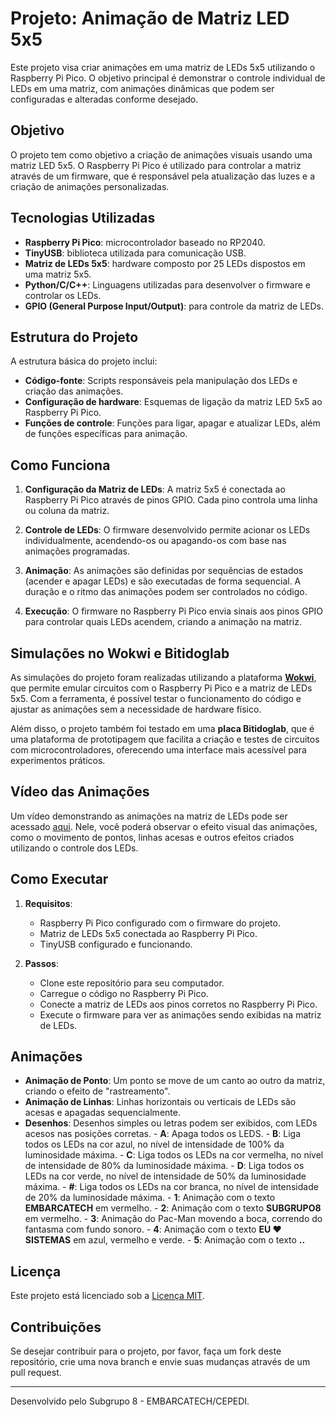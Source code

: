 # Projeto: Animação de Matriz LED 5x5

Este projeto visa criar animações em uma matriz de LEDs 5x5 utilizando o Raspberry Pi Pico. O objetivo principal é demonstrar o controle individual de LEDs em uma matriz, com animações dinâmicas que podem ser configuradas e alteradas conforme desejado.

## Objetivo

O projeto tem como objetivo a criação de animações visuais usando uma matriz LED 5x5. O Raspberry Pi Pico é utilizado para controlar a matriz através de um firmware, que é responsável pela atualização das luzes e a criação de animações personalizadas.

## Tecnologias Utilizadas

- **Raspberry Pi Pico**: microcontrolador baseado no RP2040.
- **TinyUSB**: biblioteca utilizada para comunicação USB.
- **Matriz de LEDs 5x5**: hardware composto por 25 LEDs dispostos em uma matriz 5x5.
- **Python/C/C++**: Linguagens utilizadas para desenvolver o firmware e controlar os LEDs.
- **GPIO (General Purpose Input/Output)**: para controle da matriz de LEDs.

## Estrutura do Projeto

A estrutura básica do projeto inclui:

- **Código-fonte**: Scripts responsáveis pela manipulação dos LEDs e criação das animações.
- **Configuração de hardware**: Esquemas de ligação da matriz LED 5x5 ao Raspberry Pi Pico.
- **Funções de controle**: Funções para ligar, apagar e atualizar LEDs, além de funções específicas para animação.

## Como Funciona

1. **Configuração da Matriz de LEDs**: A matriz 5x5 é conectada ao Raspberry Pi Pico através de pinos GPIO. Cada pino controla uma linha ou coluna da matriz.
   
2. **Controle de LEDs**: O firmware desenvolvido permite acionar os LEDs individualmente, acendendo-os ou apagando-os com base nas animações programadas.

3. **Animação**: As animações são definidas por sequências de estados (acender e apagar LEDs) e são executadas de forma sequencial. A duração e o ritmo das animações podem ser controlados no código.

4. **Execução**: O firmware no Raspberry Pi Pico envia sinais aos pinos GPIO para controlar quais LEDs acendem, criando a animação na matriz.

## Simulações no Wokwi e Bitidoglab

As simulações do projeto foram realizadas utilizando a plataforma **[Wokwi](https://wokwi.com/)**, que permite emular circuitos com o Raspberry Pi Pico e a matriz de LEDs 5x5. Com a ferramenta, é possível testar o funcionamento do código e ajustar as animações sem a necessidade de hardware físico.

Além disso, o projeto também foi testado em uma **placa Bitidoglab**, que é uma plataforma de prototipagem que facilita a criação e testes de circuitos com microcontroladores, oferecendo uma interface mais acessível para experimentos práticos.

## Vídeo das Animações

Um vídeo demonstrando as animações na matriz de LEDs pode ser acessado [aqui](https://github.com/alinemach/animacao-matriz-led-5x5/blob/main/animacoes.mp4). Nele, você poderá observar o efeito visual das animações, como o movimento de pontos, linhas acesas e outros efeitos criados utilizando o controle dos LEDs.

## Como Executar

1. **Requisitos**:
   - Raspberry Pi Pico configurado com o firmware do projeto.
   - Matriz de LEDs 5x5 conectada ao Raspberry Pi Pico.
   - TinyUSB configurado e funcionando.

2. **Passos**:
   - Clone este repositório para seu computador.
   - Carregue o código no Raspberry Pi Pico.
   - Conecte a matriz de LEDs aos pinos corretos no Raspberry Pi Pico.
   - Execute o firmware para ver as animações sendo exibidas na matriz de LEDs.

## Animações

- **Animação de Ponto**: Um ponto se move de um canto ao outro da matriz, criando o efeito de "rastreamento".
- **Animação de Linhas**: Linhas horizontais ou verticais de LEDs são acesas e apagadas sequencialmente.
- **Desenhos**: Desenhos simples ou letras podem ser exibidos, com LEDs acesos nas posições corretas.
      - **A**: Apaga todos os LEDS.
      - **B**: Liga todos os LEDs na cor azul, no nível de intensidade de 100% da luminosidade máxima.
      - **C**: Liga todos os LEDs na cor vermelha, no nível de intensidade de 80% da luminosidade máxima.
      - **D**: Liga todos os LEDs na cor verde, no nível de intensidade de 50% da luminosidade máxima.
      - **#**: Liga todos os LEDs na cor branca, no nível de intensidade de 20% da luminosidade máxima.
      - **1**: Animação com o texto **EMBARCATECH** em vermelho.
      - **2**: Animação com o texto **SUBGRUPO8** em vermelho.
      - **3**: Animação do Pac-Man movendo a boca, correndo do fantasma com fundo sonoro.
      - **4**: Animação com o texto **EU ♥ SISTEMAS** em azul, vermelho e verde.
      - **5**: Animação com o texto **..**
 

## Licença

Este projeto está licenciado sob a [Licença MIT](LICENSE).

## Contribuições

Se desejar contribuir para o projeto, por favor, faça um fork deste repositório, crie uma nova branch e envie suas mudanças através de um pull request.

---


Desenvolvido pelo Subgrupo 8 - EMBARCATECH/CEPEDI.
